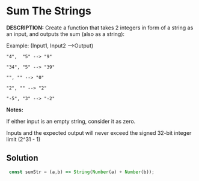 # Sum The Strings

**DESCRIPTION:**
Create a function that takes 2 integers in form of a string as an input, and outputs the sum (also as a string):

Example: (Input1, Input2 -->Output)

`"4",  "5" --> "9"`

`"34", "5" --> "39"`

`"", "" --> "0"`

`"2", "" --> "2"`

`"-5", "3" --> "-2"`

**Notes:**

If either input is an empty string, consider it as zero.

Inputs and the expected output will never exceed the signed 32-bit integer limit (2^31 - 1)

## Solution
```javascript
 const sumStr = (a,b) => String(Number(a) + Number(b));
```